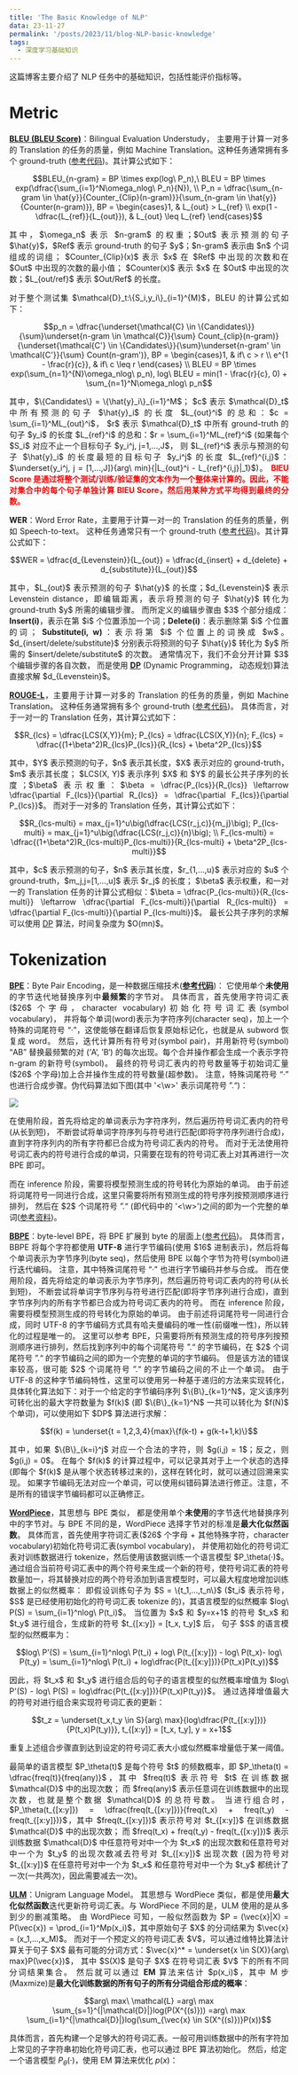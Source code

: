 ```yaml
---
title: 'The Basic Knowledge of NLP'
data: 23-11-27
permalink: '/posts/2023/11/blog-NLP-basic-knowledge'
tags:
  - 深度学习基础知识
---
```


<p style="text-align:justify; text-justify:inter-ideograph;">这篇博客主要介绍了 NLP 任务中的基础知识，包括性能评价指标等。</p>

<h1>Metric</h1>

<p style="text-align:justify; text-justify:inter-ideograph;"><b><a href="https://aclanthology.org/P02-1040.pdf" target="_blank">BLEU (BLEU Score)</a></b>：Bilingual Evaluation Understudy，
主要用于计算一对多的 Translation 的任务的质量，例如  Machine Translation。这种任务通常拥有多个 ground-truth (<a href="https://github.com/cai-jianfeng/glossification_editing_programs/blob/main/metrics/bleu_score.py" target="_blank">参考代码</a>)。其计算公式如下：</p>

$$BLEU_{n-gram} = BP \times exp(log\ P_n),\ BLEU = BP \times exp(\dfrac{\sum_{i=1}^N\omega_nlog\ P_n}{N}), \\ 
P_n = \dfrac{\sum_{n-gram \in \hat{y}}{Counter_{Clip}(n-gram)}}{\sum_{n-gram \in \hat{y}}{Counter(n-gram)}}, 
BP = \begin{cases}1, & L_{out} > L_{ref} \\ exp(1 - \dfrac{L_{ref}}{L_{out}}), & L_{out} \leq L_{ref} \end{cases}$$

<p style="text-align:justify; text-justify:inter-ideograph;">其中，$\omega_n$ 表示 $n-gram$ 的权重；$Out$ 表示预测的句子 $\hat{y}$，$Ref$ 表示 ground-truth 的句子 $y$；$n-gram$ 表示由 $n$ 个词组成的词组；
$Counter_{Clip}(x)$ 表示 $x$ 在 $Ref$ 中出现的次数和在 $Out$ 中出现的次数的最小值；
$Counter(x)$ 表示 $x$ 在 $Out$ 中出现的次数；$L_{out/ref}$ 表示 $Out/Ref$ 的长度。</p>

<p style="text-align:justify; text-justify:inter-ideograph;">对于整个测试集 $\mathcal{D}_t:\{S_i,y_i\}_{i=1}^{M}$，BLEU 的计算公式如下：</p>

$$p_n = \dfrac{\underset{\mathcal{C} \in \{Candidates\}}{\sum}\underset{n-gram \in \mathcal{C}}{\sum} Count_{clip}(n-gram)}{\underset{\mathcal{C'} \in \{Candidates\}}{\sum}\underset{n-gram' \in \mathcal{C'}}{\sum} Count(n-gram')}, BP = \begin{cases}1, & if\ c > r \\ e^{1 - \frac{r}{c}}, & if\ c \leq r \end{cases} \\ 
BLEU = BP \times exp(\sum_{n=1}^{N}\omega_nlog\ p_n), log\ BLEU = min(1 - \frac{r}{c}, 0) + \sum_{n=1}^N\omega_nlog\ p_n$$

<p style="text-align:justify; text-justify:inter-ideograph;">其中，$\{Candidates\} = \{\hat{y}_i\}_{i=1}^M$；
$c$ 表示 $\mathcal{D}_t$ 中所有预测的句子 $\hat{y}_i$ 的长度 $L_{out}^i$ 的总和：$c = \sum_{i=1}^ML_{out}^i$，
$r$ 表示 $\mathcal{D}_t$ 中所有 ground-truth 的句子 $y_i$ 的长度 $L_{ref}^i$ 的总和：$r = \sum_{i=1}^ML_{ref}^i$ 
(如果每个 $S_i$ 对应不止一个目标句子 $y_i^j, j=1,...,J$，
则 $L_{ref}^i$ 表示与预测的句子 $\hat{y}_i$ 的长度最短的目标句子 $y_i^j$ 的长度 $L_{ref}^{i,j}$：$\underset{y_i^j, j = [1,...,J]}{arg\ min}{|L_{out}^i - L_{ref}^{i,j}|_1}$)。
<b><span style="color: red">BlEU Score 是通过将整个测试/训练/验证集的文本作为一个整体来计算的。因此，不能对集合中的每个句子单独计算 BlEU Score，然后用某种方式平均得到最终的分数。</span></b></p>

<p style="text-align:justify; text-justify:inter-ideograph;"><b>WER</b>：Word Error Rate，主要用于计算一对一的 Translation 的任务的质量，例如 Speech-to-text。
这种任务通常只有一个 ground-truth (<a href="https://github.com/cai-jianfeng/glossification_editing_programs/blob/main/metrics/word_error_rate.py" target="_blank">参考代码</a>)。其计算公式如下：</p>

$$WER = \dfrac{d_{Levenstein}}{L_{out}} = \dfrac{d_{insert} + d_{delete} + d_{substitute}}{L_{out}}$$

<p style="text-align:justify; text-justify:inter-ideograph;">其中，$L_{out}$ 表示预测的句子 $\hat{y}$ 的长度；$d_{Levenstein}$ 表示 Levenstein distance，即编辑距离，表示将预测的句子 $\hat{y}$ 转化为 ground-truth $y$ 所需的编辑步骤。
而所定义的编辑步骤由 $3$ 个部分组成：<b>Insert(i)</b>，表示在第 $i$ 个位置添加一个词；<b>Delete(i)</b>：表示删除第 $i$ 个位置的词；
<b>Substitute(i, w)</b>：表示将第 $i$ 个位置上的词换成 $w$。$d_{insert/delete/substitute}$ 分别表示将预测的句子 $\hat{y}$ 转化为 $y$ 所需的 $insert/delete/substitute$ 的次数。
通常情况下，我们不会分开计算 $3$ 个编辑步骤的各自次数，
而是使用 <b><a href="https://github.com/cai-jianfeng/glossification_editing_programs/blob/main/metrics/word_error_rate.py" target="_blank">DP</a></b> (Dynamic Programming，
动态规划)算法直接求解 $d_{Levenstein}$。</p>

<p style="text-align:justify; text-justify:inter-ideograph;"><b><a href="https://aclanthology.org/P04-1077.pdf" target="_blank">ROUGE-L</a></b>，主要用于计算一对多的 Translation 的任务的质量，例如  Machine Translation。
这种任务通常拥有多个 ground-truth (<a href="https://github.com/cai-jianfeng/glossification_editing_programs/blob/main/metrics/ROUGE-L.py" target="_blank">参考代码</a>)。
具体而言，对于一对一的 Translation 任务，其计算公式如下：</p>

$$R_{lcs} = \dfrac{LCS(X,Y)}{m}; P_{lcs} = \dfrac{LCS(X,Y)}{n}; F_{lcs} = \dfrac{(1+\beta^2)R_{lcs}P_{lcs}}{R_{lcs} + \beta^2P_{lcs}}$$

<p style="text-align:justify; text-justify:inter-ideograph;">其中，$Y$ 表示预测的句子，$n$ 表示其长度，$X$ 表示对应的 ground-truth，$m$ 表示其长度；
$LCS(X, Y)$ 表示序列 $X$ 和 $Y$ 的最长公共子序列的长度；$\beta$ 表示权重：$\beta = \dfrac{P_{lcs}}{R_{lcs}} \leftarrow \dfrac{\partial F_{lcs}}{\partial R_{lcs}} = \dfrac{\partial F_{lcs}}{\partial P_{lcs}}$。
而对于一对多的 Translation 任务，其计算公式如下：</p>

$$R_{lcs-multi} = max_{j=1}^u\big(\dfrac{LCS(r_j,c)}{m_j}\big); P_{lcs-multi} = max_{j=1}^u\big(\dfrac{LCS(r_j,c)}{n}\big); \\ 
F_{lcs-multi} = \dfrac{(1+\beta^2)R_{lcs-multi}P_{lcs-multi}}{R_{lcs-multi} + \beta^2P_{lcs-multi}}$$

<p style="text-align:justify; text-justify:inter-ideograph;">其中，$c$ 表示预测的句子，$n$ 表示其长度，$r_{1,...,u}$ 表示对应的 $u$ 个 ground-truth，$m_j,j=[1,...,u]$ 表示 $r_j$ 的长度；
$\beta$ 表示权重，和一对一的 Translation 任务的计算公式相似：$\beta = \dfrac{P_{lcs-multi}}{R_{lcs-multi}} \leftarrow \dfrac{\partial F_{lcs-multi}}{\partial R_{lcs-multi}} = \dfrac{\partial F_{lcs-multi}}{\partial P_{lcs-multi}}$。
最长公共子序列的求解可以使用 <a href="https://github.com/cai-jianfeng/glossification_editing_programs/blob/main/metrics/ROUGE-L.py" target="_blank">DP</a> 算法，时间复杂度为 $O(mn)$。</p>

<h1>Tokenization</h1>

<p style="text-align:justify; text-justify:inter-ideograph;"><b><a href="https://arxiv.org/abs/1508.07909" target="_blank">BPE</a></b>：Byte Pair Encoding，是一种数据压缩技术(<a href="https://github.com/cai-jianfeng/glossification_editing_programs/blob/main/data/BPE.py"  target="_blank"><b>参考代码</b></a>)：
它使用单个<b>未使用</b>的字节迭代地替换序列中<b>最频繁</b>的字节对。
具体而言，首先使用字符词汇表($26$ 个字母，character vocabulary)初始化符号词汇表(symbol vocabulary)，
并将每个单词(word)表示为字符序列(character seq)，加上一个特殊的词尾符号 “·”，这使能够在翻译后恢复原始标记化，也就是从 subword 恢复成 word。
然后，迭代计算所有符号对(symbol pair)，并用新符号(symbol) “AB” 替换最频繁的对 (’A‘, ’B‘) 的每次出现。每个合并操作都会生成一个表示字符 n-gram 的新符号(symbol)。
最终的符号词汇表内的符号数量等于初始词汇量($26$ 个字母)加上合并操作生成的符号数量(超参数)。
注意，特殊词尾符号 “·” 也进行合成步骤。伪代码算法如下图(其中 '<\w>' 表示词尾符号 ”.“)：</p>

<img src="https://cai-jianfeng.github.io/images/BPE.png">

<p style="text-align:justify; text-justify:inter-ideograph;">在使用阶段，首先将给定的单词表示为字符序列，然后遍历符号词汇表内的符号(从长到短)，
不断尝试将单词字符序列与符号进行匹配(即将字符序列进行合成)，直到字符序列内的所有字符都已合成为符号词汇表内的符号。
而对于无法使用符号词汇表内的符号进行合成的单词，只需要在现有的符号词汇表上对其再进行一次 BPE 即可。</p>

<p style="text-align:justify; text-justify:inter-ideograph;">而在 inference 阶段，需要将模型预测生成的符号转化为原始的单词。
由于前述将词尾符号一同进行合成，这里只需要将所有预测生成的符号序列按预测顺序进行排列，
然后在 $2$ 个词尾符号 ”.“ (即代码中的 '<\w>')之间的即为一个完整的单词(<a href="https://zhuanlan.zhihu.com/p/424631681" target="_blank">参考资料</a>)。</p>

<p style="text-align:justify; text-justify:inter-ideograph;"><b><a href="https://ojs.aaai.org/index.php/AAAI/article/view/6451" target="_blank">BBPE</a></b>：byte-level BPE，将 BPE 扩展到 byte 的层面上(<a href="https://github.com/cai-jianfeng/glossification_editing_programs/blob/main/data/BBPE.py" target="_blank">参考代码</a>)。
具体而言，BBPE 将每个字符都使用 <b>UTF-8</b> 进行字节编码(使用 $16$ 进制表示)，然后将每个单词表示为字节序列(byte seq)，然后使用 BPE 以每个字节为符号(symbol)进行迭代编码。
注意，其中特殊词尾符号 “·” 也进行字节编码并参与合成。
而在使用阶段，首先将给定的单词表示为字节序列，然后遍历符号词汇表内的符号(从长到短)，
不断尝试将单词字节序列与符号进行匹配(即将字节序列进行合成)，直到字节序列内的所有字节都已合成为符号词汇表内的符号。
而在 inference 阶段，需要将模型预测生成的符号转化为原始的单词。
由于前述将词尾符号一同进行合成，同时 UTF-8 的字节编码方式具有哈夫曼编码的唯一性(前缀唯一性)，所以转化的过程是唯一的。
这里可以参考 BPE，只需要将所有预测生成的符号序列按预测顺序进行排列，然后找到序列中的每个词尾符号 ”.“ 的字节编码，在 $2$ 个词尾符号 ”.“ 的字节编码之间的即为一个完整的单词的字节编码。
但是该方法的错误率较高，很可能 $2$ 个词尾符号 ”.“ 的字节编码之间的不止一个单词。
由于 UTF-8 的这种字节编码特性，这里可以使用另一种基于递归的方法来实现转化，
具体转化算法如下：对于一个给定的字节编码序列 $\{B\}_{k=1}^N$，定义该序列可转化出的最大字符数量为 $f(k)$ (即 $\{B\}_{k=1}^N$ 一共可以转化为 $f(N)$ 个单词)，可以使用如下 $DP$ 算法进行求解：</p>

$$f(k) = \underset{t = 1,2,3,4}{max}\{f(k-t) + g(k-t+1,k)\}$$

<p style="text-align:justify; text-justify:inter-ideograph;">其中，如果 $\{B\}_{k=i}^j$ 对应一个合法的字符，则 $g(i,j) = 1$；反之，则 $g(i,j) = 0$。
在每个 $f(k)$ 的计算过程中，可以记录其对于上一个状态的选择(即每个 $f(k)$ 是从哪个状态转移过来的)，这样在转化时，就可以通过回溯来实现。
如果字节编码无法对应一个单词，可以使用纠错码算法进行修正。注意，不是所有的错误字节编码都可以正确修正。</p>

<p style="text-align:justify; text-justify:inter-ideograph;"><b><a href="https://ieeexplore.ieee.org/abstract/document/6289079" target="_blank">WordPiece</a></b>，其思想与 BPE 类似，
都是使用单个<b>未使用</b>的字节迭代地替换序列中的字节对。与 BPE 不同的是，WordPiece 选择字节对的标准是<b>最大化似然函数</b>。
具体而言，首先使用字符词汇表($26$ 个字母 + 其他特殊字符，character vocabulary)初始化符号词汇表(symbol vocabulary)，
并使用初始化的符号词汇表对训练数据进行 tokenize，然后使用该数据训练一个语言模型 $P_\theta(·)$。
通过组合当前符号词汇表中的两个符号来生成一个新的符号，使符号词汇表的符号数量加一，将其替换对应的两个符号添加到语言模型时，可以最大程度地增加训练数据上的似然概率：
即假设训练句子为 $S = \{t_1,...,t_n\}$ ($t_i$ 表示符号，$S$ 是已经使用初始化的符号词汇表 tokenize 的)，其语言模型的似然概率 $log\ P(S) = \sum_{i=1}^nlog\ P(t_i)$。
当位置为 $x$ 和 $y=x+1$ 的符号 $t_x$ 和 $t_y$ 进行组合，生成新的符号 $t_{[x:y]} = [t_x, t_y]$ 后，
句子 $S$ 的语言模型的似然概率为：</p>

$$log\ P'(S) = \sum_{i=1}^nlog\ P(t_i) + log\ P(t_{[x:y]}) - log\ P(t_x)- log\ P(t_y) = \sum_{i=1}^nlog\ P(t_i) + log\dfrac{P(t_{[x:y]})}{P(t_x)P(t_y)}$$

<p style="text-align:justify; text-justify:inter-ideograph;">因此，将 $t_x$ 和 $t_y$ 进行组合后的句子的语言模型的似然概率增值为 $log\ P'(S) - log\ P(S) = log\dfrac{P(t_{[x:y]})}{P(t_x)P(t_y)}$。
通过选择增值最大的符号对进行组合来实现符号词汇表的更新：</p>

$$t_z = \underset{t_x,t_y \in S}{arg\ max}{log\dfrac{P(t_{[x:y]})}{P(t_x)P(t_y)}}, t_{[x:y]} = [t_x, t_y], y = x+1$$

<p style="text-align:justify; text-justify:inter-ideograph;">重复上述组合步骤直到达到设定的符号词汇表大小或似然概率增量低于某一阈值。</p>

<p style="text-align:justify; text-justify:inter-ideograph;">最简单的语言模型 $P_\theta(t)$ 是每个符号 $t$ 的频数概率，即 $P_\theta(t) = \dfrac{freq(t)}{freq(any)}$，其中 $freq(t)$ 表示符号 $t$ 在训练数据 $\mathcal{D}$ 中的出现次数；
而 $freq(any)$ 表示任意词在训练数据中的出现次数，也就是整个数据 $\mathcal{D}$ 的总符号数。
当进行组合时，$P_\theta(t_{[x:y]}) = \dfrac{freq(t_{[x:y]})}{freq(t_x) + freq(t_y) - freq(t_{[x:y]})}$，其中 $freq(t_{[x:y]})$ 表示符号对 $t_{[x:y]}$ 在训练数据 $\mathcal{D}$ 中的出现次数；
而 $freq(t_x) + freq(t_y) - freq(t_{[x:y]})$ 表示训练数据 $\mathcal{D}$ 中任意符号对中一个为 $t_x$ 的出现次数和任意符号对中一个为 $t_y$ 的出现次数减去符号对 $t_{[x:y]}$ 出现次数
(因为符号对 $t_{[x:y]}$ 在任意符号对中一个为 $t_x$ 和任意符号对中一个为 $t_y$ 都统计了一次(一共两次)，因此需要减去一次)。</p>

<p style="text-align:justify; text-justify:inter-ideograph;"><b><a href="https://arxiv.org/abs/1804.10959" target="_blank">ULM</a></b>：Unigram Language Model。
其思想与 WordPiece 类似，都是使用<b>最大化似然函数</b>迭代更新符号词汇表。与 WordPiece 不同的是，ULM 使用的是从多到少的删减策略。
由 WordPiece 可知，一般似然函数为 $P = (\vec{x}|X) = P(\vec{x}) = \prod_{i=1}^Mp(x_i)$，其中原始句子 $X$ 的分词结果为 $\vec{x} = (x_1,...,x_M)$。
而对于一个预定义的符号词汇表 $V$，可以通过维特比算法计算关于句子 $X$ 最有可能的分词方式：$\vec{x}^* = \underset{x \in S(X)}{arg\ max}P(\vec{x})$，
其中 $S(X)$ 是句子 $X$ 在符号词汇表 $V$ 下的所有不同分词结果集合。
然后就可以通过 <b>EM</b> 算法来估计 $p(x_i)$，其中 M 步(Maxmize)是<b>最大化训练数据的所有句子的所有分词组合形成的概率</b>：</p>

$$arg\ max\ \mathcal{L} =arg\ max \sum_{s=1}^{|\mathcal{D}|}log(P(X^{(s)})) =arg\ max \sum_{i=1}^{|\mathcal{D}|}log(\sum_{\vec{x} \in S(X^{(s)})}P(x))$$

具体而言，首先构建一个足够大的符号词汇表。一般可用训练数据中的所有字符加上常见的子字符串初始化符号词汇表，也可以通过 BPE 算法初始化。
然后，给定一个语言模型 $P_\theta(·)$，使用 EM 算法来优化 $p(x)$：
